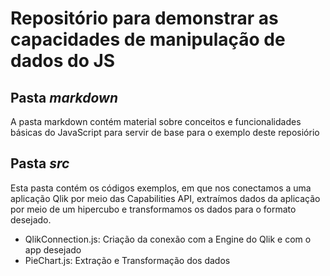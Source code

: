 # Repositório para demonstrar as capacidades de manipulação de dados do JS

## Pasta *markdown*
A pasta markdown contém material sobre conceitos e funcionalidades básicas do JavaScript para servir de base para o exemplo deste reposiório

## Pasta *src*
Esta pasta contém os códigos exemplos, em que nos conectamos a uma aplicação Qlik por meio das Capabilities API, extraímos dados da aplicação por meio de um hipercubo e transformamos os dados para o formato desejado.

- QlikConnection.js: Criação da conexão com a Engine do Qlik e com o app desejado
- PieChart.js: Extração e Transformação dos dados